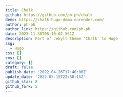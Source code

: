 ```yaml
---
title: Chalk
github: https://github.com/ph-ph/chalk
demo: https://chalk-hugo-demo.onrender.com/
author: ph-ph
author_link: https://github.com/ph-ph
date: 2023-11-30T05:10:02.561Z
description: Port of Jekyll theme 'Chalk' to Hugo
ssg:
  - Hugo
css: []
cms: []
category: []
draft: false
publish_date: '2022-04-26T17:40:06Z'
update_date: '2022-05-15T22:58:15Z'
github_star: 8
github_fork: 5
---
```

